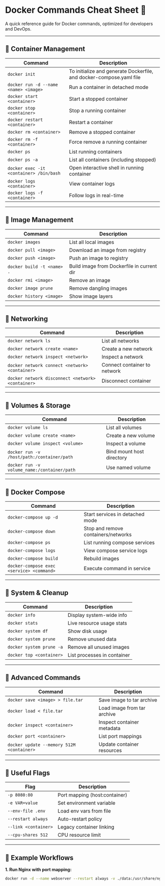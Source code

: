 # Docker Commands Cheat Sheet 🐳

A quick reference guide for Docker commands, optimized for developers and DevOps.

---

## 🔹 Container Management

| Command | Description |
|---------|-------------|
| `docker init` | To initialize and generate Dockerfile, and docker-compose.yaml file |
| `docker run -d --name <name> <image>` | Run a container in detached mode |
| `docker start <container>` | Start a stopped container |
| `docker stop <container>` | Stop a running container |
| `docker restart <container>` | Restart a container |
| `docker rm <container>` | Remove a stopped container |
| `docker rm -f <container>` | Force remove a running container |
| `docker ps` | List running containers |
| `docker ps -a` | List all containers (including stopped) |
| `docker exec -it <container> /bin/bash` | Open interactive shell in running container |
| `docker logs <container>` | View container logs |
| `docker logs -f <container>` | Follow logs in real-time |

---

## 🔹 Image Management

| Command | Description |
|---------|-------------|
| `docker images` | List all local images |
| `docker pull <image>` | Download an image from registry |
| `docker push <image>` | Push an image to registry |
| `docker build -t <name> .` | Build image from Dockerfile in current dir |
| `docker rmi <image>` | Remove an image |
| `docker image prune` | Remove dangling images |
| `docker history <image>` | Show image layers |

---

## 🔹 Networking

| Command | Description |
|---------|-------------|
| `docker network ls` | List all networks |
| `docker network create <name>` | Create a new network |
| `docker network inspect <network>` | Inspect a network |
| `docker network connect <network> <container>` | Connect container to network |
| `docker network disconnect <network> <container>` | Disconnect container |

---

## 🔹 Volumes & Storage

| Command | Description |
|---------|-------------|
| `docker volume ls` | List all volumes |
| `docker volume create <name>` | Create a new volume |
| `docker volume inspect <volume>` | Inspect a volume |
| `docker run -v /host/path:/container/path` | Bind mount host directory |
| `docker run -v volume_name:/container/path` | Use named volume |

---

## 🔹 Docker Compose

| Command | Description |
|---------|-------------|
| `docker-compose up -d` | Start services in detached mode |
| `docker-compose down` | Stop and remove containers/networks |
| `docker-compose ps` | List running compose services |
| `docker-compose logs` | View compose service logs |
| `docker-compose build` | Rebuild images |
| `docker-compose exec <service> <command>` | Execute command in service |

---

## 🔹 System & Cleanup

| Command | Description |
|---------|-------------|
| `docker info` | Display system-wide info |
| `docker stats` | Live resource usage stats |
| `docker system df` | Show disk usage |
| `docker system prune` | Remove unused data |
| `docker system prune -a` | Remove all unused images |
| `docker top <container>` | List processes in container |

---

## 🔹 Advanced Commands

| Command | Description |
|---------|-------------|
| `docker save <image> > file.tar` | Save image to tar archive |
| `docker load < file.tar` | Load image from tar archive |
| `docker inspect <container>` | Inspect container metadata |
| `docker port <container>` | List port mappings |
| `docker update --memory 512M <container>` | Update container resources |

---

## 🔹 Useful Flags

| Flag | Description |
|------|-------------|
| `-p 8080:80` | Port mapping (host:container) |
| `-e VAR=value` | Set environment variable |
| `--env-file .env` | Load env vars from file |
| `--restart always` | Auto-restart policy |
| `--link <container>` | Legacy container linking |
| `--cpu-shares 512` | CPU resource limit |

---

## 📝 Example Workflows

**1. Run Nginx with port mapping:**
```bash
docker run -d --name webserver --restart always -v ./data:/usr/share/nginx/html -p 8080:80 -v  nginx
